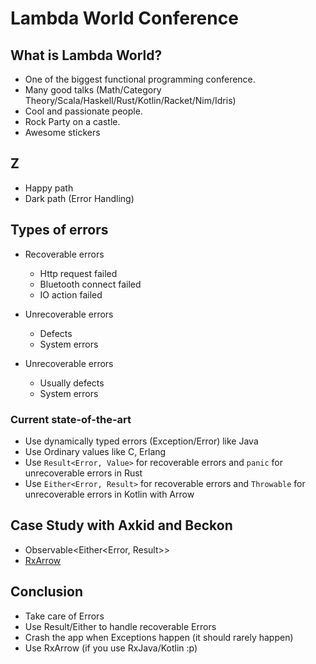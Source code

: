 # Lambda World Conference

## What is Lambda World?

- One of the biggest functional programming conference.
- Many good talks (Math/Category Theory/Scala/Haskell/Rust/Kotlin/Racket/Nim/Idris)
- Cool and passionate people.
- Rock Party on a castle.
- Awesome stickers

## Z

- Happy path
- Dark path (Error Handling)

## Types of errors

- Recoverable errors

  - Http request failed
  - Bluetooth connect failed
  - IO action failed


- Unrecoverable errors

  - Defects
  - System errors

- Unrecoverable errors

  - Usually defects
  - System errors

### Current state-of-the-art

- Use dynamically typed errors (Exception/Error) like Java
- Use Ordinary values like C, Erlang
- Use `Result<Error, Value>` for recoverable errors and `panic` for unrecoverable errors in Rust
- Use `Either<Error, Result>` for recoverable errors and `Throwable` for unrecoverable errors in Kotlin with Arrow

## Case Study with Axkid and Beckon

- Observable<Either<Error, Result>>
- [RxArrow](https://github.com/lenguyenthanh/rxarrow)

## Conclusion

- Take care of Errors
- Use Result/Either to handle recoverable Errors
- Crash the app when Exceptions happen (it should rarely happen)
- Use RxArrow (if you use RxJava/Kotlin :p)
